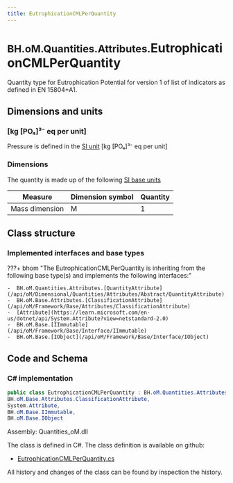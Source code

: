 ```yaml
---
title: EutrophicationCMLPerQuantity
---
```


# <small>BH.oM.Quantities.Attributes.</small>**EutrophicationCMLPerQuantity**

Quantity type for Eutrophication Potential for version 1 of list of indicators as defined in EN 15804+A1.

## Dimensions and units

### [kg [PO₄]³⁻ eq per unit]

Pressure is defined in the [SI unit](https://bhom.xyz/documentation/BHoM_oM/BHoM-Units-conventions/) [kg [PO₄]³⁻ eq per unit]

### Dimensions

The quantity is made up of the following [SI base units](https://en.wikipedia.org/wiki/SI_base_unit)

| Measure        | Dimension symbol | Quantity |
|------------------|--------|----------|
| Mass dimension |  M  |1  |


## Class structure

### Implemented interfaces and base types

???+ bhom "The EutrophicationCMLPerQuantity is inheriting from the following base type(s) and implements the following interfaces:"

    -  BH.oM.Quantities.Attributes.[QuantityAttribute](/api/oM/Dimensional/Quantities/Attributes/Abstract/QuantityAttribute)
    -  BH.oM.Base.Attributes.[ClassificationAttribute](/api/oM/Framework/Base/Attributes/ClassificationAttribute)
    -  [Attribute](https://learn.microsoft.com/en-us/dotnet/api/System.Attribute?view=netstandard-2.0)
    -  BH.oM.Base.[IImmutable](/api/oM/Framework/Base/Interface/IImmutable)
    -  BH.oM.Base.[IObject](/api/oM/Framework/Base/Interface/IObject)




## Code and Schema

### C# implementation

``` C# title="C#"
public class EutrophicationCMLPerQuantity : BH.oM.Quantities.Attributes.QuantityAttribute,
BH.oM.Base.Attributes.ClassificationAttribute,
System.Attribute,
BH.oM.Base.IImmutable,
BH.oM.Base.IObject
```

Assembly: Quantities_oM.dll

The class is defined in C#. The class definition is available on github:

- [EutrophicationCMLPerQuantity.cs](https://github.com/BHoM/BHoM/blob/develop/Quantities_oM/Attributes\EutrophicationCMLPerQuantity.cs)

All history and changes of the class can be found by inspection the history.
